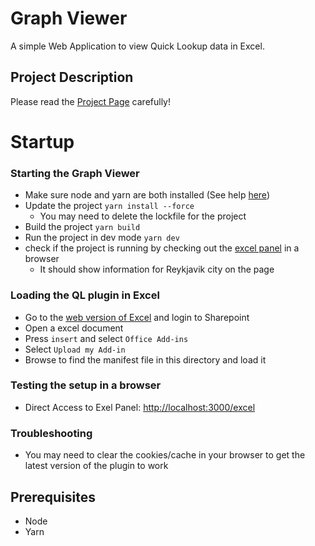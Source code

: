 # Graph Viewer 
A simple Web Application to view Quick Lookup data in Excel.

## Project Description
Please read the [Project Page](PROJECT.md) carefully!

# Startup
    
### Starting the Graph Viewer
- Make sure node and yarn are both installed (See help [here]())
- Update the project `yarn install --force`
  - You may need to delete the lockfile for the project
- Build the project `yarn build`
- Run the project in dev mode `yarn dev`
- check if the project is running by checking out the [excel panel](http://localhost:3000/excel) in a browser
  - It should show information for Reykjavik city on the page
     
### Loading the QL plugin in Excel
- Go to the [web version of Excel](https://quicklookupcom-my.sharepoint.com/) and login to Sharepoint
- Open a excel document
- Press `insert` and select `Office Add-ins`
- Select `Upload my Add-in`
- Browse to find the manifest file in this directory and load it     

### Testing the setup in a browser
- Direct Access to Exel Panel: [http://localhost:3000/excel](http://localhost:3000/excel)

### Troubleshooting
- You may need to clear the cookies/cache in your browser to get the latest version of the plugin to work

## Prerequisites
- Node
- Yarn
